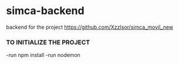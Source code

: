 # simca-backend

backend for the project https://github.com/XzzIsor/simca_movil_new


### TO INITIALIZE THE PROJECT
-run npm install
-run nodemon
